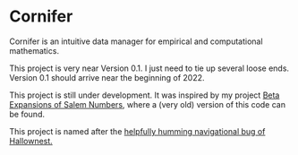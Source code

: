 # Cornifer

Cornifer is an intuitive data manager for empirical and computational mathematics. 

This project is very near Version 0.1. I just need to tie up several loose ends. Version 0.1 should arrive near the beginning of 2022.

This project is still under development. It was inspired by my project [Beta Expansions of Salem Numbers](https://github.com/automorphis/Beta_Expansions_of_Salem_Numbers), where a (very old) version of this code can be found.

This project is named after the [helpfully humming navigational bug of Hallownest.](https://hollowknight.fandom.com/wiki/Cornifer)